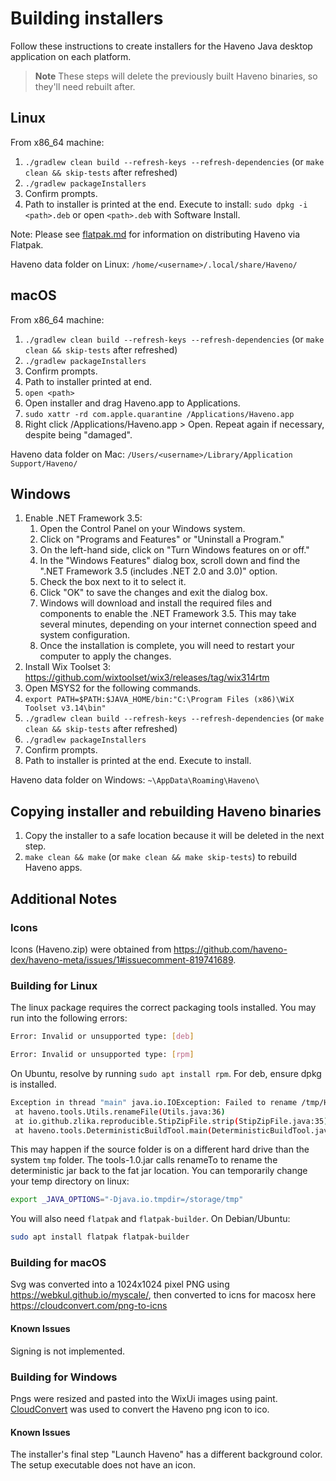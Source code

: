 
# Building installers

Follow these instructions to create installers for the Haveno Java desktop application on each platform.

> **Note**
> These steps will delete the previously built Haveno binaries, so they'll need rebuilt after.

## Linux

From x86_64 machine:

1. `./gradlew clean build --refresh-keys --refresh-dependencies` (or `make clean && skip-tests` after refreshed)
2. `./gradlew packageInstallers`
3. Confirm prompts.
4. Path to installer is printed at the end. Execute to install: `sudo dpkg -i <path>.deb` or open `<path>.deb` with Software Install.

Note: Please see [flatpak.md](../../docs/flatpak.md) for information on distributing Haveno via Flatpak.

Haveno data folder on Linux: `/home/<username>/.local/share/Haveno/`

## macOS

From x86_64 machine:

1. `./gradlew clean build --refresh-keys --refresh-dependencies` (or `make clean && skip-tests` after refreshed)
2. `./gradlew packageInstallers`
3. Confirm prompts.
4. Path to installer printed at end.
5. `open <path>`
6. Open installer and drag Haveno.app to Applications.
7. `sudo xattr -rd com.apple.quarantine /Applications/Haveno.app`
8. Right click /Applications/Haveno.app > Open. Repeat again if necessary, despite being "damaged".

Haveno data folder on Mac: `/Users/<username>/Library/Application Support/Haveno/`

## Windows

1. Enable .NET Framework 3.5:
    1. Open the Control Panel on your Windows system.
    2. Click on "Programs and Features" or "Uninstall a Program."
    3. On the left-hand side, click on "Turn Windows features on or off."
    4. In the "Windows Features" dialog box, scroll down and find the ".NET Framework 3.5 (includes .NET 2.0 and 3.0)" option.
    5. Check the box next to it to select it.
    6. Click "OK" to save the changes and exit the dialog box.
    7. Windows will download and install the required files and components to enable the .NET Framework 3.5. This may take several minutes, depending on your internet connection speed and system configuration.
    8. Once the installation is complete, you will need to restart your computer to apply the changes.
2. Install Wix Toolset 3: <https://github.com/wixtoolset/wix3/releases/tag/wix314rtm>
3. Open MSYS2 for the following commands.
4. `export PATH=$PATH:$JAVA_HOME/bin:"C:\Program Files (x86)\WiX Toolset v3.14\bin"`
5. `./gradlew clean build --refresh-keys --refresh-dependencies` (or `make clean && skip-tests` after refreshed)
6. `./gradlew packageInstallers`
7. Confirm prompts.
8. Path to installer is printed at the end. Execute to install.

Haveno data folder on Windows: `~\AppData\Roaming\Haveno\`

## Copying installer and rebuilding Haveno binaries

1. Copy the installer to a safe location because it will be deleted in the next step.
2. `make clean && make` (or `make clean && make skip-tests`) to rebuild Haveno apps.

## Additional Notes

### Icons

Icons (Haveno.zip) were obtained from <https://github.com/haveno-dex/haveno-meta/issues/1#issuecomment-819741689>.

### Building for Linux

The linux package requires the correct packaging tools installed. You may run into the following errors:

```sh
Error: Invalid or unsupported type: [deb]
```

```sh
Error: Invalid or unsupported type: [rpm]
```

On Ubuntu, resolve by running `sudo apt install rpm`. For deb, ensure dpkg is installed.

```sh
Exception in thread "main" java.io.IOException: Failed to rename /tmp/Haveno-stripped15820156885694375398.tmp to /storage/src/haveno/desktop/build/libs/fatJar/desktop-1.0.0-SNAPSHOT-all.jar
 at haveno.tools.Utils.renameFile(Utils.java:36)
 at io.github.zlika.reproducible.StipZipFile.strip(StipZipFile.java:35)
 at haveno.tools.DeterministicBuildTool.main(DeterministicBuildTool.java:24)

```

This may happen if the source folder is on a different hard drive than the system `tmp` folder. The tools-1.0.jar calls renameTo to rename the deterministic jar back to the fat jar location. You can temporarily change your temp directory on linux:

```sh
export _JAVA_OPTIONS="-Djava.io.tmpdir=/storage/tmp"
```

You will also need `flatpak` and `flatpak-builder`. On Debian/Ubuntu:

```sh
sudo apt install flatpak flatpak-builder
```

### Building for macOS

Svg was converted into a 1024x1024 pixel PNG using <https://webkul.github.io/myscale/>, then converted to icns for macosx
here <https://cloudconvert.com/png-to-icns>

#### Known Issues

Signing is not implemented.

### Building for Windows

Pngs were resized and pasted into the WixUi images using paint. [CloudConvert](https://cloudconvert.com) was used to convert the Haveno png icon to ico.

#### Known Issues

The installer's final step "Launch Haveno" has a different background color. The setup executable does not have an icon.
